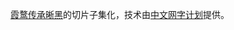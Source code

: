 [霞鹜传承晰黑](https://github.com/lxgw/LxgwClearGothic)的切片子集化，技术由[中文网字计划](https://github.com/KonghaYao/cn-font-split)提供。
